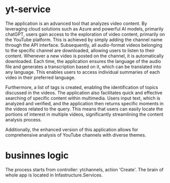 # yt-service

The application is an advanced tool that analyzes video content. By leveraging cloud solutions such as Azure and powerful AI models, primarily chatGPT, users gain access to the exploration of video content, primarily on the YouTube platform. This is achieved by simply adding the channel name through the API interface. Subsequently, all audio-format videos belonging to the specific channel are downloaded, allowing users to listen to their content. Whenever a new video is posted on the channel, it is automatically downloaded. Each time, the application ensures the language of the audio file and generates a transcription based on it, which can be translated into any language. This enables users to access individual summaries of each video in their preferred language.

Furthermore, a list of tags is created, enabling the identification of topics discussed in the videos. The application also facilitates quick and effective searching of specific content within multimedia. Users input text, which is analyzed and verified, and the application then returns specific moments in the videos related to the query. This means that users can easily locate the portions of interest in multiple videos, significantly streamlining the content analysis process.

Additionally, the enhanced version of this application allows for comprehensive analysis of YouTube channels with diverse themes.

# businnes logic

The process starts from controller: ytchannels, action 'Create'.
The brain of whole app is located in Infastructure.Services. 
